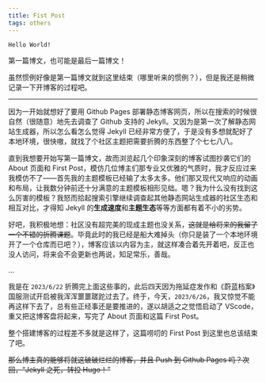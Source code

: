 ```yaml
---
title: Fist Post
tags: others
---
```


```
Hello World!
```

第一篇博文，也可能是最后一篇博文！

虽然惯例好像是第一篇博文就到这里结束（哪里听来的惯例？），但是我还是稍微记录一下开博客的过程吧。

<!--more-->

----------

因为一开始就想好了要用 Github Pages 部署静态博客网页，所以在搜索的时候很自然（很随意）地先去调查了 Github 支持的 Jekyll。又因为是第一次了解静态网站生成器，所以怎么看怎么觉得 Jekyll 已经非常方便了，于是没有多想就配好了本地环境，很快嗷，就找了个社区主题把需要折腾的东西整了个七七八八。

直到我想要开始写第一篇博文，故而浏览起几个印象深刻的博客试图抄袭它们的 About 页面和 First Post，模仿几位博主们那专业又优雅的气质时，我才反应过来我模仿不了——首先我的主题模板已经输了太多太多。他们那又现代又响应的动画和布局，让我数分钟前还十分满意的主题模板相形见绌。嗯？我为什么没有找到这么厉害的模板？我怒而拾起搜索引擎继续调查起其他静态网站生成器的社区生态和相互对比，才得知 Jekyll 的**生成速度**和**主题生态**等等方面都有着不小的劣势。

好吧，我积极地想：社区没有超完美的现成主题也没关系，~~这就是给将来的我留了一个不错的折腾课题~~。毕竟此时的我已经是船大难掉头（你只是装了一个本地环境开了一个仓库而已吧？），博客应该以内容为主，就这样凑合着先开着吧，反正也没人访问，将来会不会更新也两说，知足常乐，善哉。

...

我是在 `2023/6/22` 折腾完上面这些事的，此后四天因为拖延症发作和《蔚蓝档案》国服测试开启被我浑浑噩噩蹉跎过去了。终于，今天，`2023/6/26`，我又惊觉不能再这样下去了，总有些正经事还是要推进的，遂以胡适之之觉悟启动了 VScode，重又把这博客盘将起来，写完了 About 页面和这篇 First Post。

整个搭建博客的过程差不多就是这样了，这篇唠叨的 First Post 到这里也总该结束了吧。

~~那么博主真的能够将就这破破烂烂的博客，并且 Push 到 Github Pages 吗？次回，“Jekyll 之死，转投 Hugo！”~~